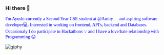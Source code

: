 ### Hi there 👋

<span style="color:blue; font-family:cursive;"> I'm Ayushi currently a Second Year CSE student at @Amity 🏫 and aspiring software developer💻. Interested in working on frontend, API's, backend and Databases. Occasionaly I do participate in Hackathons 💡 and I have a love/hate relationship with Programming 😐 </span>

![giphy](https://user-images.githubusercontent.com/56116708/115560247-06738d00-a2d2-11eb-84b3-9e34ca754c9c.gif)
<!--
**srivastavayushi/srivastavayushi** is a ✨ _special_ ✨ repository because its `README.md` (this file) appears on your GitHub profile.

Here are some ideas to get you started:

- 🔭 I’m currently working on ...
- 🌱 I’m currently learning ...
- 👯 I’m looking to collaborate on ...
- 🤔 I’m looking for help with ...
- 💬 Ask me about ...
- 📫 How to reach me: ...
- 😄 Pronouns: ...
- ⚡ Fun fact: ...
-->

